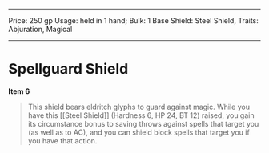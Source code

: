 
---
Price: 250 gp
Usage: held in 1 hand;
Bulk: 1
Base Shield: Steel Shield,
Traits: Abjuration, Magical

---

# Spellguard Shield

**Item 6**

> This shield bears eldritch glyphs to guard against magic. While you have this [[Steel Shield]] (Hardness 6, HP 24, BT 12) raised, you gain its circumstance bonus to saving throws against spells that target you (as well as to AC), and you can shield block spells that target you if you have that action.
